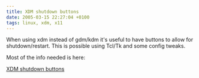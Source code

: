 ```yaml
---
title: XDM shutdown buttons
date: 2005-03-15 22:27:04 +0100
tags: linux, xdm, x11
---
```


When using xdm instead of gdm/kdm it's useful to have buttons to allow for shutdown/restart. This is possible using Tcl/Tk and some config tweaks.

Most of the info needed is here:

[XDM shutdown buttons](http://neilt.org/computing/xdmshutdownbutton.php)
